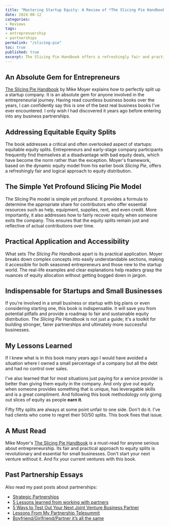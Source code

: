 ```yaml
---
title: "Mastering Startup Equity: A Review of *The Slicing Pie Handbook* for Fair and Sustainable Partnerships"
date: 2024-08-12
categories:
- Reviews
tags:
- entreprenuership
- partnerships
permalink: "/slicing-pie"
toc: true
published: true
excerpt: The Slicing Pie Handbook offers a refreshingly fair and practical approach to equity splits, making it an indispensable guide for anyone involved in the startup world.
---
```

## An Absolute Gem for Entrepreneurs

[The Slicing Pie Handbook](https://amzn.to/3Yy5Ptl) by Mike Moyer explains how to perfectly split up a startup company. It is an absolute gem for anyone involved in the entrepreneurial journey. Having read countless business books over the years, I can confidently say this is one of the best real business books I've ever encountered. I only wish I had discovered it years ago before entering into any business partnerships.

## Addressing Equitable Equity Splits

The book addresses a critical and often overlooked aspect of startups: equitable equity splits. Entrepreneurs and early-stage company participants frequently find themselves at a disadvantage with bad equity deals, which have become the norm rather than the exception. Moyer's framework, based on the dynamic equity model from his earlier book *Slicing Pie*, offers a refreshingly fair and logical approach to equity distribution.

## The Simple Yet Profound Slicing Pie Model

The Slicing Pie model is simple yet profound. It provides a formula to determine the appropriate share for contributors who offer essential resources such as help, equipment, supplies, rent, and even credit. More importantly, it also addresses how to fairly recover equity when someone exits the company. This ensures that the equity splits remain just and reflective of actual contributions over time.

## Practical Application and Accessibility

What sets *The Slicing Pie Handbook* apart is its practical application. Moyer breaks down complex concepts into easily understandable sections, making it accessible for both seasoned entrepreneurs and those new to the startup world. The real-life examples and clear explanations help readers grasp the nuances of equity allocation without getting bogged down in jargon.

## Indispensable for Startups and Small Businesses

If you're involved in a small business or startup with big plans or even considering starting one, this book is indispensable. It will save you from potential pitfalls and provide a roadmap to fair and sustainable equity distribution. *The Slicing Pie Handbook* is not just a guide; it's a toolkit for building stronger, fairer partnerships and ultimately more successful businesses.

## My Lessons Learned

If I knew what is in this book many years ago I would have avoided a situation where I owned a small percentage of a company but all the debt and had no control over sales.

I've also learned that for most situations just paying for a service provider is better than giving them equity in the company. And only give out equity when someone provides something that is unique, has leveragable skills and is a great compliment. And following this book methodology only givng out slices of equity as people **earn it**.

Fifty fifty splits are always at some point unfair to one side. Don't do it. I've had clients who come to regret their 50/50 splits. This book fixes that issue.

## A Must Read

Mike Moyer's [The Slicing Pie Handbook](https://amzn.to/3Yy5Ptl) is a must-read for anyone serious about entrepreneurship. Its fair and practical approach to equity splits is revolutionary and essential for small businesses. Don't start your next venture without it. And fix your current ventures with this book.

## Past Partnership Essays

Also read my past posts about partnerships:

- [Strategic Partnerships](/strategic-partnerships/)
- [5 Lessons learned from working with partners](/5-lessons-learned-from-working-with-partners/)
- [5 Ways to Test Out Your Next Joint Venture Business Partner](/5-ways-to-test-out-your-next-joint-venture-business-partner/)
- [ Lessons From My Partnership Telesummit](/partnerships/)
- [Boyfriend/Girlfriend/Partner it’s all the same](/boyfriend-girlfriend-partner-its-all-the-same/)